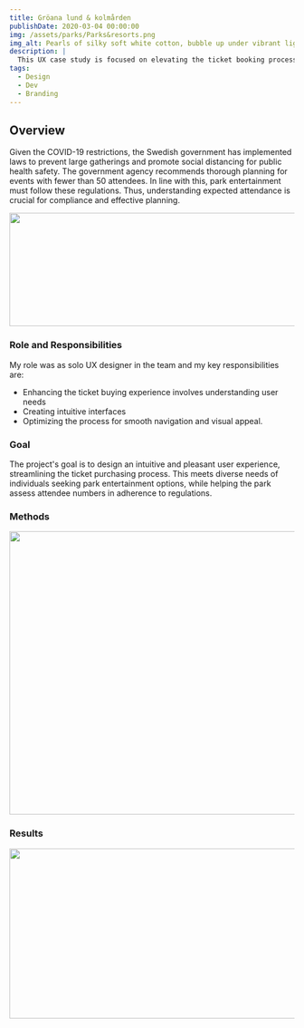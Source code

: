 ```yaml
---
title: Gröana lund & kolmården
publishDate: 2020-03-04 00:00:00
img: /assets/parks/Parks&resorts.png
img_alt: Pearls of silky soft white cotton, bubble up under vibrant lighting
description: |
  This UX case study is focused on elevating the ticket booking process for the Park Resorts Entertainment website. The §central objective is to design an instinctive and pleasurable user experience that streamlines the ticket purchasing journey. This initiative serves a dual purpose: catering to a diverse array of individuals exploring park entertainment choices while aiding the park in precisely estimating attendee numbers to uphold regulatory compliance.
tags:
  - Design
  - Dev
  - Branding
---
```


## Overview

Given the COVID-19 restrictions, the Swedish government has implemented laws to prevent large gatherings and promote social distancing for public health safety. The government agency recommends thorough planning for events with fewer than 50 attendees. In line with this, park entertainment must follow these regulations. Thus, understanding expected attendance is crucial for compliance and effective planning.

<!-- ### Before -->
<img src="/assets/parks/Screenshot 2021-01-12 at 08.28.png" width="700" height="200">

### Role and Responsibilities

<!-- Outline your role in the project and your key responsibilities as a UX designer or researcher. Mention any collaboration with team members, stakeholders, or other disciplines. -->

My role was as solo UX designer in the team and my key responsibilities are:

- Enhancing the ticket buying experience involves understanding user needs
- Creating intuitive interfaces
- Optimizing the process for smooth navigation and visual appeal.

<!-- #### PLATFORM

Web (Product)

#### TOOLS

Figma

#### SKILL SET

UI/UX design, Design system, Product thinking, -->

### Goal

The project's goal is to design an intuitive and pleasant user experience, streamlining the ticket purchasing process. This meets diverse needs of individuals seeking park entertainment options, while helping the park assess attendee numbers in adherence to regulations.

### Methods

<img src="/assets/parks/Double Diamond.png" width="800" height="500">

### Results

<img src="/assets/parks/wireframes.png" width="800" height="300">

<!-- <img src="/assets/parks/boking.png" width="200" height="300">
<img src="/assets/parks/park.png" width="200" height="300"> 
[Link to prototype ](https://www.figma.com/proto/38nMz92yYOzr3EYmDhTeED/checkout-process?type=design&node-id=329-4474&t=uqWyqE5MloixEpqG-1&scaling=min-zoom&page-id=1%3A12&mode=design)-->
